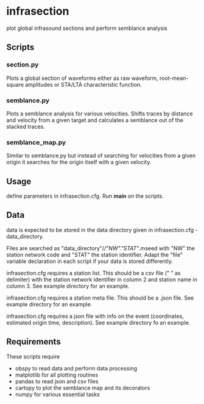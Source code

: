 # infrasection
plot global infrasound sections and perform semblance analysis

## Scripts

### section.py
Plots a global section of waveforms either as raw waveform, root-mean-square amplitudes or STA/LTA characteristic function.

### semblance.py
Plots a semblance analysis for various velocities. Shifts traces by distance and velocity from a given target and calculates a semblance out of the stacked traces.

### semblance_map.py
Similar to semblance.py but instead of searching for velocities from a given origin it searches for the origin itself with a given velocity.

## Usage
define parameters in infrasection.cfg. Run __main__ on the scripts.

## Data
data is expected to be stored in the data directory given in infrasection.cfg - data_directory.

Files are searched as "data_directory"/*/"NW"."STAT"*.mseed with "NW" the station network code and "STAT" the station identifier. Adapt the "file" variable declaration in each script if your data is stored differently.

infrasection.cfg requires a station list. This should be a csv file (" " as delimiter) with the station network identifier in column 2 and station name in column 3. See example directory for an example.

infrasection.cfg requires a station meta file. This should be a .json file. See example directory for an example.

infrasection.cfg requires a json file with info on the event (coordinates, estimated origin time, description). See example directory fo an example.


## Requirements
These scripts require
- obspy to read data and perform data processing
- matplotlib for all plotting routines
- pandas to read json and csv files
- cartopy to plot the semblance map and its decorators
- numpy for various essential tasks